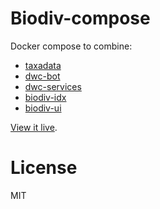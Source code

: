 # Biodiv-compose

Docker compose to combine:

- [taxadata](http://github.com/diogok/taxadata)
- [dwc-bot](http://github.com/diogok/dwc-bot)
- [dwc-services](http://github.com/diogok/dwc-services)
- [biodiv-idx](http://github.com/diogok/biodiv-idx)
- [biodiv-ui](http://github.com/diogok/biodiv-ui)

[View it live](http://biodiversity.cloud).

# License

MIT

